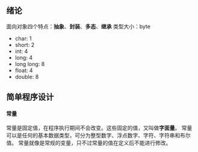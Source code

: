 ## 绪论

面向对象四个特点：**抽象**、**封装**、**多态**、**继承**
类型大小：byte
- char: 1
- short: 2
- int: 4
- long: 4
- long long: 8
- float: 4
- double: 8

## 简单程序设计

#### 常量
常量是固定值，在程序执行期间不会改变。这些固定的值，又叫做**字面量**。
常量可以是任何的基本数据类型，可分为整型数字、浮点数字、字符、字符串和布尔值。
常量就像是常规的变量，只不过常量的值在定义后不能进行修改。